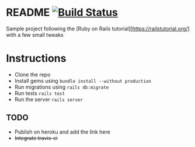 # README [![Build Status](https://travis-ci.org/akash93/rails-tutorial-sample.svg?branch=master)](https://travis-ci.org/akash93/rails-tutorial-sample)

Sample project following the [Ruby on Rails tutorial][https://railstutorial.org/]
with a few small tweaks


# Instructions
  * Clone the repo
  * Install gems using `bundle install --without production`
  * Run migrations using `rails db:migrate`
  * Run tests `rails test`
  * Run the server `rails server`

## TODO
  * Publish on heroku and add the link here
  * ~~Integrate travis-ci~~

